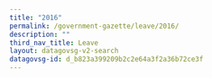 ```yaml
---
title: "2016"
permalink: /government-gazette/leave/2016/
description: ""
third_nav_title: Leave
layout: datagovsg-v2-search
datagovsg-id: d_b823a399209b2c2e64a3f2a36b72ce3f
---
```

